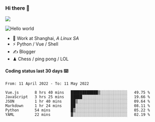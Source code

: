 ### Hi there 👋
![](https://komarev.com/ghpvc/?username=Xuhandsome)


<img src="https://github-readme-stats.vercel.app/api?username=XuHandsome&show_icons=true&theme=merko" alt="Hello world">

<br/>

- 🍻  Work at Shanghai, _A Linux SA_
- ⚡  Python / Vue / Shell
- ✍️  Blogger
- ♟  Chess / ping pong / LOL

#### Coding status last 30 days ⌨️

<!--START_SECTION:waka-->

```text
From: 11 April 2022 - To: 11 May 2022

Vue.js       8 hrs 40 mins   ████████████▒░░░░░░░░░░░░   49.75 %
JavaScript   3 hrs 25 mins   █████░░░░░░░░░░░░░░░░░░░░   19.66 %
JSON         1 hr 40 mins    ██▒░░░░░░░░░░░░░░░░░░░░░░   09.64 %
Markdown     1 hr 24 mins    ██░░░░░░░░░░░░░░░░░░░░░░░   08.11 %
Python       54 mins         █▒░░░░░░░░░░░░░░░░░░░░░░░   05.22 %
YAML         22 mins         ▓░░░░░░░░░░░░░░░░░░░░░░░░   02.19 %
```

<!--END_SECTION:waka-->
